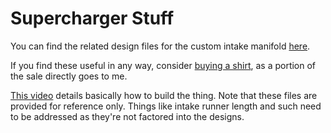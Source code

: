 # Supercharger Stuff
You can find the related design files for the custom intake manifold [here](./Supercharger.zip). 

If you find these useful in any way, consider [buying a shirt](https://merch.blackthumb.tv/), as a portion of the sale directly goes to me.

[This video](https://youtu.be/Y6_W0FZ5e4A) details basically how to build the thing. Note that these files are provided for reference only. Things like intake runner length and such need to be addressed as they're not factored into the designs. 
